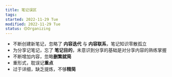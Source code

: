 ```yaml
---
title: 笔记误区
tags:
started: 2022-11-29 Tue
modified: 2022-11-29 Tue
status: 🟡Organizing
---
```

- 不断创建新笔记，忽略了 **内容迭代** 与 **内容联系**，笔记知识零散孤立
- 为分享记笔记，忘了 **笔记目的**，未意识到分享的基础是对分享内容的熟练掌握
- 不断增加内容，忽略**删繁就简**
- 重形式，耽误记**重点**
- 过于详细，缺乏提炼，不够**精简**
